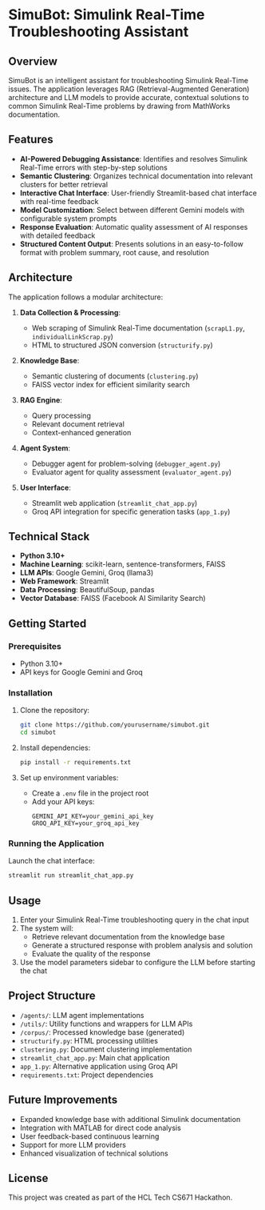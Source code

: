 # SimuBot: Simulink Real-Time Troubleshooting Assistant

## Overview

SimuBot is an intelligent assistant for troubleshooting Simulink Real-Time issues. The application leverages RAG (Retrieval-Augmented Generation) architecture and LLM models to provide accurate, contextual solutions to common Simulink Real-Time problems by drawing from MathWorks documentation.

## Features

- **AI-Powered Debugging Assistance**: Identifies and resolves Simulink Real-Time errors with step-by-step solutions
- **Semantic Clustering**: Organizes technical documentation into relevant clusters for better retrieval
- **Interactive Chat Interface**: User-friendly Streamlit-based chat interface with real-time feedback
- **Model Customization**: Select between different Gemini models with configurable system prompts
- **Response Evaluation**: Automatic quality assessment of AI responses with detailed feedback
- **Structured Content Output**: Presents solutions in an easy-to-follow format with problem summary, root cause, and resolution

## Architecture

The application follows a modular architecture:

1. **Data Collection & Processing**:
   - Web scraping of Simulink Real-Time documentation (`scrapL1.py`, `individualLinkScrap.py`)
   - HTML to structured JSON conversion (`structurify.py`)

2. **Knowledge Base**:
   - Semantic clustering of documents (`clustering.py`)
   - FAISS vector index for efficient similarity search

3. **RAG Engine**:
   - Query processing
   - Relevant document retrieval
   - Context-enhanced generation

4. **Agent System**:
   - Debugger agent for problem-solving (`debugger_agent.py`)
   - Evaluator agent for quality assessment (`evaluator_agent.py`)

5. **User Interface**:
   - Streamlit web application (`streamlit_chat_app.py`)
   - Groq API integration for specific generation tasks (`app_1.py`)

## Technical Stack

- **Python 3.10+**
- **Machine Learning**: scikit-learn, sentence-transformers, FAISS
- **LLM APIs**: Google Gemini, Groq (llama3)
- **Web Framework**: Streamlit
- **Data Processing**: BeautifulSoup, pandas
- **Vector Database**: FAISS (Facebook AI Similarity Search)

## Getting Started

### Prerequisites

- Python 3.10+
- API keys for Google Gemini and Groq

### Installation

1. Clone the repository:
   ```bash
   git clone https://github.com/yourusername/simubot.git
   cd simubot
   ```

2. Install dependencies:
   ```bash
   pip install -r requirements.txt
   ```

3. Set up environment variables:
   - Create a `.env` file in the project root
   - Add your API keys:
     ```
     GEMINI_API_KEY=your_gemini_api_key
     GROQ_API_KEY=your_groq_api_key
     ```

### Running the Application

Launch the chat interface:
```bash
streamlit run streamlit_chat_app.py
```

## Usage

1. Enter your Simulink Real-Time troubleshooting query in the chat input
2. The system will:
   - Retrieve relevant documentation from the knowledge base
   - Generate a structured response with problem analysis and solution
   - Evaluate the quality of the response
3. Use the model parameters sidebar to configure the LLM before starting the chat

## Project Structure

- `/agents/`: LLM agent implementations
- `/utils/`: Utility functions and wrappers for LLM APIs
- `/corpus/`: Processed knowledge base (generated)
- `structurify.py`: HTML processing utilities
- `clustering.py`: Document clustering implementation
- `streamlit_chat_app.py`: Main chat application
- `app_1.py`: Alternative application using Groq API
- `requirements.txt`: Project dependencies

## Future Improvements

- Expanded knowledge base with additional Simulink documentation
- Integration with MATLAB for direct code analysis
- User feedback-based continuous learning
- Support for more LLM providers
- Enhanced visualization of technical solutions

## License

This project was created as part of the HCL Tech CS671 Hackathon.
